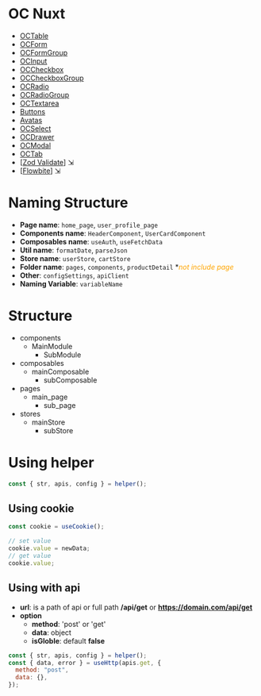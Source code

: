 # OC Nuxt

- [OCTable](/_doc/datatable)
- [OCForm](/_doc/form)
- [OCFormGroup](/_doc/formgroup)
- [OCInput](/_doc/input)
- [OCCheckbox](/_doc/checkbox)
- [OCCheckboxGroup](/_doc/checkboxgroup)
- [OCRadio](/_doc/radio)
- [OCRadioGroup](/_doc/radiogroup)
- [OCTextarea](/_doc/textarea)
- [Buttons](/_doc/button)
- [Avatas](/_doc/avata)
- [OCSelect](/_doc/select)
- [OCDrawer](/_doc/drawer)
- [OCModal](/_doc/modal)
- [OCTab](/_doc/tab)
- [<a href="https://zod.dev/?id=required" target="_blank">Zod Validate</a>] ⇲
- [<a href="https://flowbite-vue.com/components/accordion" target="_blank">Flowbite</a>] ⇲

# Naming Structure

- **Page name**: `home_page`, `user_profile_page`
- **Components name**: `HeaderComponent`, `UserCardComponent`
- **Composables name**: `useAuth`, `useFetchData`
- **Util name**: `formatDate`, `parseJson`
- **Store name**: `userStore`, `cartStore`
- **Folder name**: `pages`, `components`, `productDetail` *<span style="color:orange">*not include page</span>*
- **Other**: `configSettings`, `apiClient`
- **Naming Variable**: `variableName`

# Structure

- components
  - MainModule
    - SubModule
- composables
  - mainComposable
    - subComposable
- pages
  - main_page
    - sub_page
- stores
  - mainStore
    - subStore

# Using helper

```js
const { str, apis, config } = helper();
```

## Using cookie

```js
const cookie = useCookie();

// set value
cookie.value = newData;
// get value
cookie.value;
```

## Using with api

- **url**: is a path of api or full path **/api/get** or **https://domain.com/api/get**
- **option**
  - **method**: 'post' or 'get'
  - **data**: object
  - **isGloble**: default **false**

```js
const { str, apis, config } = helper();
const { data, error } = useHttp(apis.get, {
  method: "post",
  data: {},
});
```
